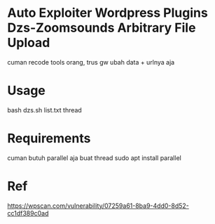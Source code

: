 # Auto Exploiter Wordpress Plugins Dzs-Zoomsounds Arbitrary File Upload 
cuman recode tools orang, trus gw ubah data + urlnya aja 

# Usage
bash dzs.sh list.txt thread 

# Requirements
cuman butuh parallel aja buat thread 
sudo apt install parallel

# Ref
https://wpscan.com/vulnerability/07259a61-8ba9-4dd0-8d52-cc1df389c0ad 


